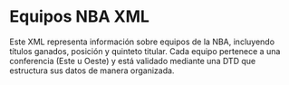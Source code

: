 # Equipos NBA XML

Este XML representa información sobre equipos de la NBA, incluyendo títulos ganados, posición y quinteto titular. Cada equipo pertenece a una conferencia (Este u Oeste) y está validado mediante una DTD que estructura sus datos de manera organizada.